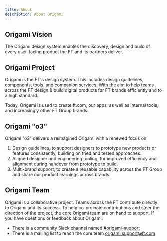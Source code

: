 ```yaml
---
title: About
description: About Origami
---
```


## Origami Vision

The Origami design system enables the discovery, design and build of every user-facing product the FT and its partners deliver.

## Origami Project

Origami is the FT's design system. This includes design guidelines, components, tools, and companion services. With the aim to help teams across the FT design & build digital products for FT brands efficiently and to a high standard.

Today, Origami is used to create ft.com, our apps, as well as internal tools, and increasingly other FT Group brands.

## Origami "o3"

Origami "o3" delivers a reimagined Origami with a renewed focus on:

1. Design guidelines, to support designers to prototype new products or features consistently, building on tried and tested approaches.
2. Aligned designer and engineering tooling, for improved efficiency and alignment during handover from prototype to build.
3. Multi-brand support, to create a reusable capability across the FT Group and share our product learnings across brands.

## Origami Team

Origami is a collaborative project. Teams across the FT contribute directly to Origami and its success. To help co-ordinate contributions and steer the direction of the project, the core Origami team are on hand to support. If you have questions or feedback about Origami:

- There is a community Slack channel named [#origami-support](https://financialtimes.slack.com/messages/origami-support)
- There is a mailing list to reach the core team [origami.support@ft.com](mailto:origami.support@ft.com)
